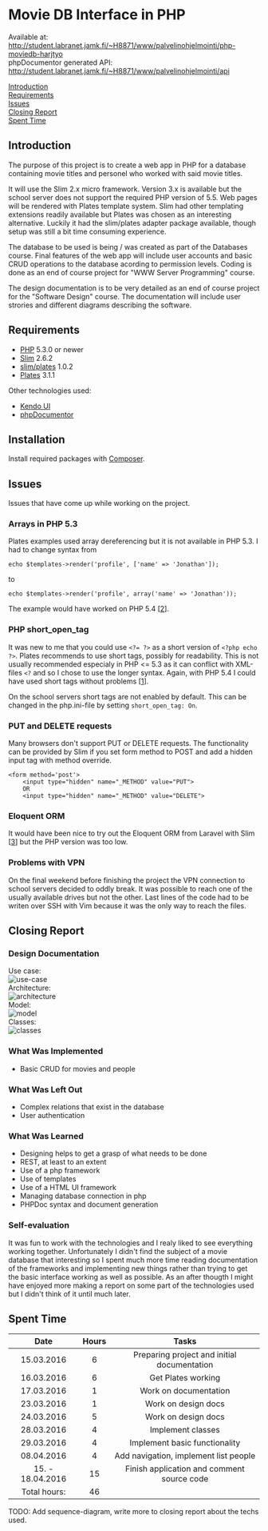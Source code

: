 # Movie DB Interface in PHP

Available at: http://student.labranet.jamk.fi/~H8871/www/palvelinohjelmointi/php-moviedb-harjtyo  
phpDocumentor generated API: http://student.labranet.jamk.fi/~H8871/www/palvelinohjelmointi/api

[Introduction](#introduction)  
[Requirements](#requirements)  
[Issues](#issues)  
[Closing Report](#closing-report)  
[Spent Time](#spent-time)  

## Introduction

The purpose of this project is to create a web app in PHP for a database containing movie titles and personel who worked with said movie titles.

It will use the Slim 2.x micro framework. Version 3.x is available but the school server does not support the required PHP version of 5.5. Web pages will be rendered with Plates template system. Slim had other templating extensions readily available but Plates was chosen as an interesting alternative. Luckily it had the slim/plates adapter package available, though setup was still a bit time consuming experience.

The database to be used is being / was created as part of the Databases course. Final features of the web app will include user accounts and basic CRUD operations to the database acording to permission levels. Coding is done as an end of course project for "WWW Server Programming" course.

The design documentation is to be very detailed as an end of course project for the "Software Design" course. The documentation will include user strories and different diagrams describing the software.

## Requirements

- [PHP](http://php.net/) 5.3.0 or newer
- [Slim](http://www.slimframework.com/) 2.6.2
- [slim/plates](https://packagist.org/packages/slim/plates) 1.0.2
- [Plates](http://platesphp.com/) 3.1.1

Other technologies used:

- [Kendo UI](http://www.telerik.com/kendo-ui)
- [phpDocumentor](https://www.phpdoc.org/)

## Installation

Install required packages with [Composer](https://getcomposer.org/).

## Issues

Issues that have come up while working on the project.

### Arrays in PHP 5.3

Plates examples used array dereferencing but it is not available in PHP 5.3. I had to change syntax from

    echo $templates->render('profile', ['name' => 'Jonathan']);
to

    echo $templates->render('profile', array('name' => 'Jonathan'));

The example would have worked on PHP 5.4 [[2]].

### PHP short_open_tag

It was new to me that you could use `<?= ?>` as a short version of `<?php echo ?>`. Plates recommends to use short tags, possibly for readability. This is not usually recommended especialy in PHP <= 5.3 as it can conflict with XML-files `<?` and so I chose to use the longer syntax. Again, with PHP 5.4 I could have used short tags without problems [[1]].

On the school servers short tags are not enabled by default. This can be changed in the php.ini-file by setting `short_open_tag: On`.

### PUT and DELETE requests

Many browsers don't support PUT or DELETE requests. The functionality can be provided by Slim if you set form method to POST and add a hidden input tag with method override.

    <form method='post'>
        <input type="hidden" name="_METHOD" value="PUT">
		OR
        <input type="hidden" name="_METHOD" value="DELETE">

### Eloquent ORM

It would have been nice to try out the Eloquent ORM from Laravel with Slim [[3]] but the PHP version was too low.

### Problems with VPN

On the final weekend before finishing the project the VPN connection to school servers decided to oddly break. It was possible to reach one of the usually available drives but not the other. Last lines of the code had to be writen over SSH with Vim because it was the only way to reach the files.

## Closing Report

### Design Documentation

Use case:  
![use-case](docs/use-case.png)  
Architecture:  
![architecture](docs/architecture.png)  
Model:  
![model](docs/model.png)  
Classes:  
![classes](docs/classes.png)  

### What Was Implemented

- Basic CRUD for movies and people

### What Was Left Out

- Complex relations that exist in the database
- User authentication

### What Was Learned

- Designing helps to get a grasp of what needs to be done
- REST, at least to an extent
- Use of a php framework
- Use of templates
- Use of a HTML UI framework
- Managing database connection in php
- PHPDoc syntax and document generation

### Self-evaluation

It was fun to work with the technologies and I realy liked to see everything working together. Unfortunately I didn't find the subject of a movie database that interesting so I spent much more time reading documentation of the frameworks and implementing new things rather than trying to get the basic interface working as well as possible. As an after thougth I might have enjoyed more making a report on some part of the technologies used but I didn't think of it until much later.

## Spent Time

| Date | Hours | Tasks |
| :---: | :---: | :---: |
| 15.03.2016 | 6 | Preparing project and initial documentation |
| 16.03.2016 | 6 | Get Plates working |
| 17.03.2016 | 1 | Work on documentation |
| 23.03.2016 | 1 | Work on design docs |
| 24.03.2016 | 5 | Work on design docs |
| 28.03.2016 | 4 | Implement classes |
| 29.03.2016 | 4 | Implement basic functionality |
| 08.04.2016 | 4 | Add navigation, implement list people |
| 15. - 18.04.2016 | 15 | Finish application and comment source code |
| Total hours: | 46 |  |

TODO: Add sequence-diagram, write more to closing report about the techs used.

[1]: http://php.net/manual/en/ini.core.php#ini.short-open-tag
[2]: http://stackoverflow.com/questions/742764/php-syntax-for-dereferencing-function-result
[3]: https://packagist.org/packages/illuminate/database
